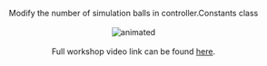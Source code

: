 <p align="center">
  Modify the number of simulation balls in controller.Constants class
  <br><br />
  <img src="https://github.com/Aryan-Labbalabadubdub/Workshop-Simulation/blob/e420f88fc3566ea2a474062a64d9ba9ef23268e3/sample-run.gif" alt="animated">
  <br><br />
  Full workshop video link can be found <a href="https://mega.nz/file/L6wiHR5S#v2_QK-S2CFjODqGafyYIKVKrbcLiXqh0elyU29IlCOg/">here</a>.
</p>
